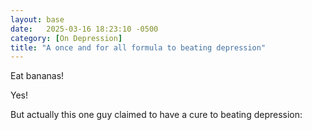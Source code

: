 ```yaml
---
layout: base
date:   2025-03-16 18:23:10 -0500
category: [On Depression]
title: "A once and for all formula to beating depression"
---
```

Eat bananas!

Yes! 


But actually this one guy claimed to have a cure to beating depression: 